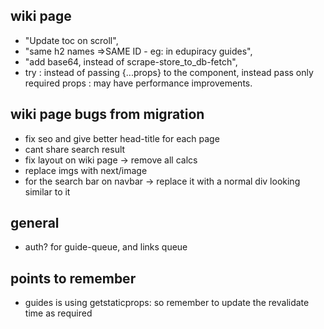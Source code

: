 ## wiki page

- "Update toc on scroll",
- "same h2 names =>SAME ID - eg: in edupiracy guides",
- "add base64, instead of scrape-store_to_db-fetch",
- try : instead of passing {...props} to the component, instead pass only required props : may have performance improvements.

## wiki page bugs from migration

- fix seo and give better head-title for each page
- cant share search result
- fix layout on wiki page -> remove all calcs
- replace imgs with next/image
- for the search bar on navbar -> replace it with a normal div looking similar to it

## general

- auth? for guide-queue, and links queue

## points to remember

- guides is using getstaticprops: so remember to update the revalidate time as required
